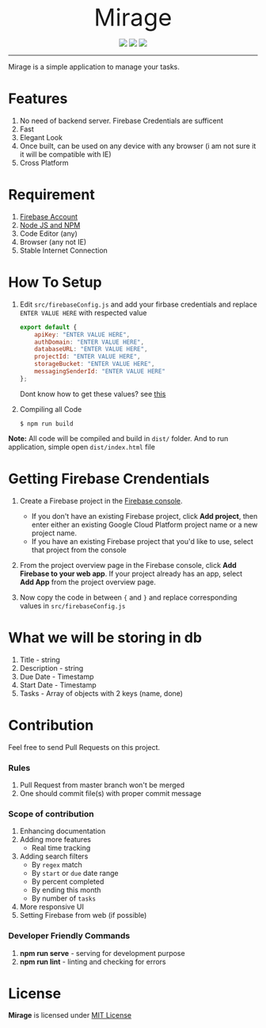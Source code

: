 <center><font size=7>Mirage</font></center>
<center>

![](https://img.shields.io/badge/version-0.1.0b1-orange.svg?longCache=true&style=for-the-badge) ![](https://img.shields.io/badge/Production%20Status-Stable%2FBeta-brightgreen.svg?longCache=true&style=for-the-badge) ![](https://img.shields.io/badge/Platform-Cross%20Platform-blue.svg?longCache=true&style=for-the-badge)

</center>
<hr>

Mirage is a simple application to manage your tasks.

# Features
1. No need of backend server. Firebase Credentials are sufficent
2. Fast
3. Elegant Look
4. Once built, can be used on any device with any browser (i am not sure it it will be compatible with IE)
5. Cross Platform

# Requirement
1. [Firebase Account](https://firebase.google.com/)
2. [Node JS and NPM](https://nodejs.org)
3. Code Editor (any)
4. Browser (any not IE)
5. Stable Internet Connection

# How To Setup
1. Edit `src/firebaseConfig.js` and add your firbase credentials and replace `ENTER VALUE HERE` with respected value
    ```js
    export default {
        apiKey: "ENTER VALUE HERE",
        authDomain: "ENTER VALUE HERE",
        databaseURL: "ENTER VALUE HERE",
        projectId: "ENTER VALUE HERE",
        storageBucket: "ENTER VALUE HERE",
        messagingSenderId: "ENTER VALUE HERE"
    };
    ```
    Dont know how to get these values? see [this](#Getting-Firebase-Crendentials)

2. Compiling all Code
    ```
    $ npm run build
    ```

**Note:** All code will be compiled and build in `dist/` folder. And to run application, simple open `dist/index.html` file

# Getting Firebase Crendentials
1. Create a Firebase project in the [Firebase console](https://console.firebase.google.com/).

    + If you don't have an existing Firebase project, click **Add project**, then enter either an existing Google Cloud Platform project name or a new project name.
    + If you have an existing Firebase project that you'd like to use, select that project from the console
2. From the project overview page in the Firebase console, click **Add Firebase to your web app**. If your project already has an app, select **Add App** from the project overview page.
3. Now copy the code in between `{` and `}` and replace corresponding values in `src/firebaseConfig.js`

# What we will be storing in db
1. Title - string
2. Description - string
3. Due Date - Timestamp
4. Start Date - Timestamp
5. Tasks - Array of objects with 2 keys (name, done)

# Contribution
Feel free to send Pull Requests on this project.

### Rules
1. Pull Request from master branch won't be merged
2. One should commit file(s) with proper commit message

### Scope of contribution
1. Enhancing documentation
2. Adding more features
    + Real time tracking
3. Adding search filters
    + By `regex` match
    + By `start` or `due` date range
    + By percent completed
    + By ending this month
    + By number of `tasks`
4. More responsive UI
5. Setting Firebase from web (if possible)


### Developer Friendly Commands
1. **npm run serve** - serving for development purpose
2. **npm run lint** - linting and checking for errors

# License
**Mirage** is licensed under [MIT License](https://github.com/tbhaxor/mirage/blob/master/LICENSE)